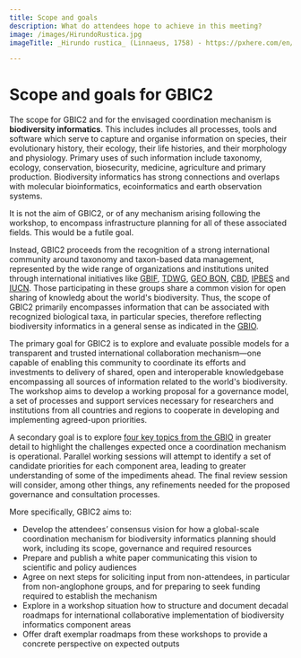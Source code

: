 ```yaml
---
title: Scope and goals
description: What do attendees hope to achieve in this meeting?
image: /images/HirundoRustica.jpg
imageTitle: _Hirundo rustica_ (Linnaeus, 1758) - https://pxhere.com/en/photo/1063819.

---
```

# Scope and goals for GBIC2

The scope for GBIC2 and for the envisaged coordination mechanism is __biodiversity informatics__. This includes includes all processes, tools and software which serve to capture and organise information on species, their evolutionary history, their ecology, their life histories, and their morphology and physiology. Primary uses of such information include taxonomy, ecology, conservation, biosecurity, medicine, agriculture and primary production. Biodiversity informatics has strong connections and overlaps with molecular bioinformatics, ecoinformatics and earth observation systems. 

It is not the aim of GBIC2, or of any mechanism arising following the workshop, to encompass infrastructure planning for all of these associated fields. This would be a futile goal. 

Instead, GBIC2 proceeds from the recognition of a strong international community around taxonomy and taxon-based data management, represented by the wide range of organizations and institutions united through international initiatives like [GBIF](https://www.gbif.org), [TDWG](http://www.tdwg.org), [GEO BON](http://geobon.org), [CBD](https://www.cbd.int), [IPBES](https://www.ipbes.net)  and [IUCN](https://www.iucn.org). Those participating in these groups share a common vision for open sharing of knowledg about the world's biodiversity. Thus, the scope of GBIC2 primarily encompasses information that can be associated with recognized biological taxa, in particular species, therefore reflecting biodiversity informatics in a general sense as indicated in the [GBIO](../gbio). 

The primary goal for GBIC2 is to explore and evaluate possible models for a transparent and trusted international collaboration mechanism—one capable of enabling this community to coordinate its efforts and investments to delivery of shared, open and interoperable knowledgebase encompassing all sources of information related to the world's biodiversity. The workshop aims to develop a working proposal for a governance model, a set of processes and support services necessary for researchers and institutions from all countries and regions to cooperate in developing and implementing agreed-upon priorities.

A secondary goal is to explore [four key topics from the GBIO](../programme#areas) in greater detail to highlight the challenges expected once a coordination mechanism is operational. Parallel working sessions will attempt to identify a set of candidate priorities for each component area, leading to greater understanding of some of the impediments ahead. The final review session will consider, among other things, any refinements needed for the proposed governance and consultation processes.  

More specifically, GBIC2 aims to:
+ Develop the attendees’ consensus vision for how a global-scale coordination mechanism for biodiversity informatics planning should work, including its scope, governance and required resources
+ Prepare and publish a white paper communicating this vision to scientific and policy audiences
+ Agree on next steps for soliciting input from non-attendees, in particular from non-anglophone groups, and for preparing to seek funding required to establish the mechanism
+ Explore in a workshop situation how to structure and document decadal roadmaps for international collaborative implementation of biodiversity informatics component areas
+ Offer draft exemplar roadmaps from these workshops to provide a concrete perspective on expected outputs

